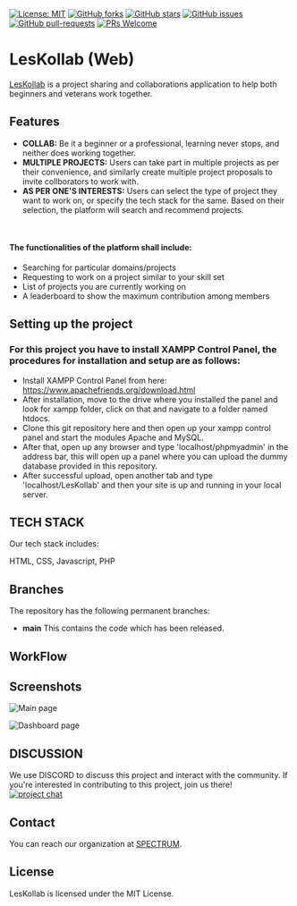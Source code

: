 [![License: MIT](https://img.shields.io/badge/License-MIT-yellow.svg)](https://opensource.org/licenses/MIT)
[![GitHub forks](https://img.shields.io/github/forks/Spectrum-CETB/LesKollab?style=social)](https://github.com/Spectrum-CETB/LesKollab/network/members)
[![GitHub stars](https://img.shields.io/github/stars/Spectrum-CETB/LesKollab?style=social)](https://github.com/Spectrum-CETB/LesKollab/stargazers)
[![GitHub issues](https://img.shields.io/github/issues/Spectrum-CETB/LesKollab.svg)](https://gitHub.com/Naereen/Spectrum-CETB/LesKollab/issues/)
[![GitHub pull-requests](https://img.shields.io/github/issues-pr/Spectrum-CETB/LesKollab.svg)](https://GitHub.com/Spectrum-CETB/LesKollab/pull/)
[![PRs Welcome](https://img.shields.io/badge/PRs-welcome-brightgreen.svg?style=flat-square)](http://makeapullrequest.com)


# LesKollab (Web)

[LesKollab](https://github.com/Spectrum-CETB/LesKollab/) is a project sharing and collaborations application to help both beginners and veterans work together.

## Features

* **COLLAB:** Be it a beginner or a professional, learning never stops, and neither does working together.
* **MULTIPLE PROJECTS:** Users can take part in multiple projects as per their convenience, and similarly create multiple project proposals to invite collborators to work with.
* **AS PER ONE'S INTERESTS:** Users can select the type of project they want to work on, or specify the tech stack for the same. Based on their selection, the platform will search and recommend projects.

<br/>
<h4>The functionalities of the platform shall include: </h4>
<ul>
<li>Searching for particular domains/projects</li>
<li>Requesting to work on a project similar to your skill set</li>
<li>List of projects you are currently working on</li>
<li>A leaderboard to show the maximum contribution among members</li>
</ul>
  
## Setting up the project

### For this project you have to install XAMPP Control Panel, the procedures for installation and setup are as follows:

* Install XAMPP Control Panel from here: https://www.apachefriends.org/download.html
* After installation, move to the drive where you installed the panel and look for xampp folder, click on that and navigate to a folder named htdocs. 
* Clone this git repository here and then open up your xampp control panel and start the modules Apache and MySQL.
* After that, open up any browser and type 'localhost/phpmyadmin' in the address bar, this will open up a panel where you can upload the dummy database provided in this repository.
* After successful upload, open another tab and type 'localhost/LesKollab' and then your site is up and running in your local server.


## TECH STACK

Our tech stack includes:

HTML, CSS, Javascript, PHP


## Branches

The repository has the following permanent branches:

 * **main** This contains the code which has been released.

## WorkFlow




## Screenshots

![Main page](https://github.com/Spectrum-CETB/LesKollab/blob/main/assets/img/main_page.jpeg?raw=true)

![Dashboard page](https://github.com/Spectrum-CETB/LesKollab/blob/main/assets/img/dashboard.jpeg?raw=true)


## DISCUSSION

We use DISCORD to discuss this project and interact with the community. If you're interested in contributing to this project, join us there!
<br/>
[![project chat](https://img.shields.io/badge/Discord-7289DA?style=for-the-badge&logo=discord&logoColor=white)](https://discord.gg/CjXEenvU)

## Contact

You can reach our organization at [SPECTRUM](https://spectrumcet.com/).

## License

LesKollab is licensed under the MIT License. 
